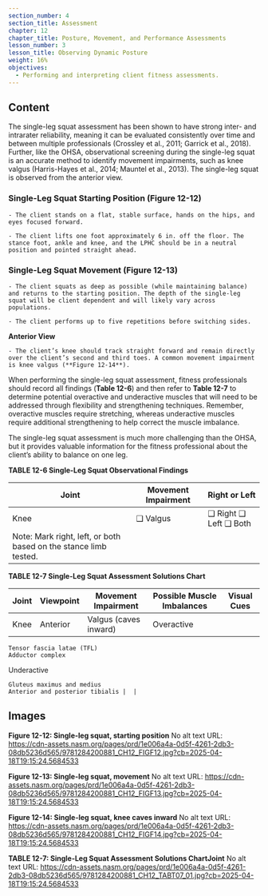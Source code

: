 ```yaml
---
section_number: 4
section_title: Assessment
chapter: 12
chapter_title: Posture, Movement, and Performance Assessments
lesson_number: 3
lesson_title: Observing Dynamic Posture
weight: 16%
objectives:
  - Performing and interpreting client fitness assessments.
---
```


## Content
The single-leg squat assessment has been shown to have strong inter- and intrarater reliability, meaning it can be evaluated consistently over time and between multiple professionals (Crossley et al., 2011; Garrick et al., 2018). Further, like the OHSA, observational screening during the single-leg squat is an accurate method to identify movement impairments, such as knee valgus (Harris-Hayes et al., 2014; Mauntel et al., 2013). The single-leg squat is observed from the anterior view.

### Single-Leg Squat Starting Position (Figure 12-12)

	- The client stands on a flat, stable surface, hands on the hips, and eyes focused forward.

	- The client lifts one foot approximately 6 in. off the floor. The stance foot, ankle and knee, and the LPHC should be in a neutral position and pointed straight ahead.

### Single-Leg Squat Movement (Figure 12-13)

	- The client squats as deep as possible (while maintaining balance) and returns to the starting position. The depth of the single-leg squat will be client dependent and will likely vary across populations.

	- The client performs up to five repetitions before switching sides.

**Anterior View**

	- The client’s knee should track straight forward and remain directly over the client’s second and third toes. A common movement impairment is knee valgus (**Figure 12-14**).

When performing the single-leg squat assessment, fitness professionals should record all findings (**Table 12-6**) and then refer to **Table 12-7** to determine potential overactive and underactive muscles that will need to be addressed through flexibility and strengthening techniques. Remember, overactive muscles require stretching, whereas underactive muscles require additional strengthening to help correct the muscle imbalance.

The single-leg squat assessment is much more challenging than the OHSA, but it provides valuable information for the fitness professional about the client’s ability to balance on one leg.

**TABLE 12-6 Single-Leg Squat Observational Findings**

| Joint | Movement Impairment | Right or Left |
|---|---|---|
| Knee | ❑ Valgus | ❑ Right ❑ Left ❑ Both |
| Note: Mark right, left, or both based on the stance limb tested. |

**TABLE 12-7 Single-Leg Squat Assessment Solutions Chart**

| Joint | Viewpoint | Movement Impairment | Possible Muscle Imbalances | Visual Cues |
|---|---|---|---|---|
| Knee | Anterior | Valgus (caves inward) | Overactive

	Tensor fascia latae (TFL)
	Adductor complex

Underactive

	Gluteus maximus and medius
	Anterior and posterior tibialis |  |

## Images

**Figure 12-12: Single-leg squat, starting position**
No alt text
URL: https://cdn-assets.nasm.org/pages/prd/1e006a4a-0d5f-4261-2db3-08db5236d565/9781284200881_CH12_FIGF12.jpg?cb=2025-04-18T19:15:24.5684533

**Figure 12-13: Single-leg squat, movement**
No alt text
URL: https://cdn-assets.nasm.org/pages/prd/1e006a4a-0d5f-4261-2db3-08db5236d565/9781284200881_CH12_FIGF13.jpg?cb=2025-04-18T19:15:24.5684533

**Figure 12-14: Single-leg squat, knee caves inward**
No alt text
URL: https://cdn-assets.nasm.org/pages/prd/1e006a4a-0d5f-4261-2db3-08db5236d565/9781284200881_CH12_FIGF14.jpg?cb=2025-04-18T19:15:24.5684533

**TABLE 12-7: Single-Leg Squat Assessment Solutions ChartJoint**
No alt text
URL: https://cdn-assets.nasm.org/pages/prd/1e006a4a-0d5f-4261-2db3-08db5236d565/9781284200881_CH12_TABT07_01.jpg?cb=2025-04-18T19:15:24.5684533